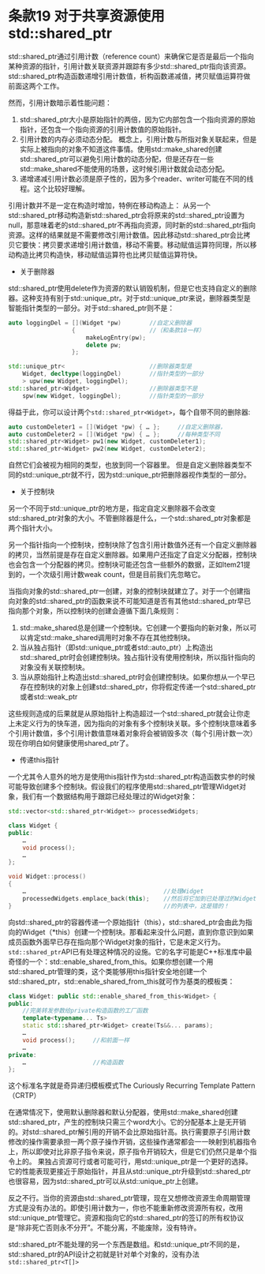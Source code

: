 # 条款19 对于共享资源使用std::shared_ptr

std::shared_ptr通过引用计数（reference count）来确保它是否是最后一个指向某种资源的指针，引用计数关联资源并跟踪有多少std::shared_ptr指向该资源。std::shared_ptr构造函数递增引用计数值，析构函数递减值，拷贝赋值运算符做前面这两个工作。

然而，引用计数暗示着性能问题：

1. std::shared_ptr大小是原始指针的两倍，因为它内部包含一个指向资源的原始指针，还包含一个指向资源的引用计数值的原始指针。
2. 引用计数的内存必须动态分配。 概念上，引用计数与所指对象关联起来，但是实际上被指向的对象不知道这件事情。使用std::make_shared创建std::shared_ptr可以避免引用计数的动态分配，但是还存在一些std::make_shared不能使用的场景，这时候引用计数就会动态分配。
3. 递增递减引用计数必须是原子性的，因为多个reader、writer可能在不同的线程。这个比较好理解。

引用计数并不是一定在构造时增加，特例在移动构造上：
从另一个std::shared_ptr移动构造新std::shared_ptr会将原来的std::shared_ptr设置为null，那意味着老的std::shared_ptr不再指向资源，同时新的std::shared_ptr指向资源。这样的结果就是不需要修改引用计数值。因此移动std::shared_ptr会比拷贝它要快：拷贝要求递增引用计数值，移动不需要。移动赋值运算符同理，所以移动构造比拷贝构造快，移动赋值运算符也比拷贝赋值运算符快。

* 关于删除器

std::shared_ptr使用delete作为资源的默认销毁机制，但是它也支持自定义的删除器。这种支持有别于std::unique_ptr。对于std::unique_ptr来说，删除器类型是智能指针类型的一部分。对于std::shared_ptr则不是：

```cpp
auto loggingDel = [](Widget *pw)        //自定义删除器
                  {                     //（和条款18一样）
                      makeLogEntry(pw);
                      delete pw;
                  };

std::unique_ptr<                        //删除器类型是
    Widget, decltype(loggingDel)        //指针类型的一部分
    > upw(new Widget, loggingDel);
std::shared_ptr<Widget>                 //删除器类型不是
    spw(new Widget, loggingDel);        //指针类型的一部分

```

得益于此，你可以设计两个`std::shared_ptr<Widget>`，每个自带不同的删除器:

```cpp
auto customDeleter1 = [](Widget *pw) { … };     //自定义删除器，
auto customDeleter2 = [](Widget *pw) { … };     //每种类型不同
std::shared_ptr<Widget> pw1(new Widget, customDeleter1);
std::shared_ptr<Widget> pw2(new Widget, customDeleter2);
```

自然它们会被视为相同的类型，也放到同一个容器里。
但是自定义删除器类型不同的std::unique_ptr就不行，因为std::unique_ptr把删除器视作类型的一部分。

* 关于控制块

另一个不同于std::unique_ptr的地方是，指定自定义删除器不会改变std::shared_ptr对象的大小。不管删除器是什么，一个std::shared_ptr对象都是两个指针大小。

另一个指针指向一个控制块，控制块除了包含引用计数值外还有一个自定义删除器的拷贝，当然前提是存在自定义删除器。如果用户还指定了自定义分配器，控制块也会包含一个分配器的拷贝。控制块可能还包含一些额外的数据，正如Item21提到的，一个次级引用计数weak count，但是目前我们先忽略它。

当指向对象的std::shared_ptr一创建，对象的控制块就建立了。对于一个创建指向对象的std::shared_ptr的函数来说不可能知道是否有其他std::shared_ptr早已指向那个对象，所以控制块的创建会遵循下面几条规则：

1. std::make_shared总是创建一个控制块。它创建一个要指向的新对象，所以可以肯定std::make_shared调用时对象不存在其他控制块。
2. 当从独占指针（即std::unique_ptr或者std::auto_ptr）上构造出std::shared_ptr时会创建控制块。独占指针没有使用控制块，所以指针指向的对象没有关联控制块。
3. 当从原始指针上构造出std::shared_ptr时会创建控制块。如果你想从一个早已存在控制块的对象上创建std::shared_ptr，你将假定传递一个std::shared_ptr或者std::weak_ptr

这些规则造成的后果就是从原始指针上构造超过一个std::shared_ptr就会让你走上未定义行为的快车道，因为指向的对象有多个控制块关联。多个控制块意味着多个引用计数值，多个引用计数值意味着对象将会被销毁多次（每个引用计数一次）
现在你明白如何健康使用shared_ptr了。

* 传递this指针

一个尤其令人意外的地方是使用this指针作为std::shared_ptr构造函数实参的时候可能导致创建多个控制块。假设我们的程序使用std::shared_ptr管理Widget对象，我们有一个数据结构用于跟踪已经处理过的Widget对象：

```cpp
std::vector<std::shared_ptr<Widget>> processedWidgets;

class Widget {
public:
    …
    void process();
    …
};

void Widget::process()
{
    …                                       //处理Widget
    processedWidgets.emplace_back(this);    //然后将它加到已处理过的Widget
}                                           //的列表中，这是错的！
```

向std::shared_ptr的容器传递一个原始指针（this），std::shared_ptr会由此为指向的Widget（*this）创建一个控制块。那看起来没什么问题，直到你意识到如果成员函数外面早已存在指向那个Widget对象的指针，它是未定义行为。
`std::shared_ptr`API已有处理这种情况的设施。它的名字可能是C++标准库中最奇怪的一个：std::enable_shared_from_this。如果你想创建一个用std::shared_ptr管理的类，这个类能够用this指针安全地创建一个std::shared_ptr，std::enable_shared_from_this就可作为基类的模板类：

```cpp
class Widget: public std::enable_shared_from_this<Widget> {
public:
    //完美转发参数给private构造函数的工厂函数
    template<typename... Ts>
    static std::shared_ptr<Widget> create(Ts&&... params);
    …
    void process();     //和前面一样
    …
private:
    …                   //构造函数
};


```

这个标准名字就是奇异递归模板模式The Curiously Recurring Template Pattern（CRTP）

在通常情况下，使用默认删除器和默认分配器，使用std::make_shared创建std::shared_ptr，产生的控制块只需三个word大小。它的分配基本上是无开销的。对std::shared_ptr解引用的开销不会比原始指针高。执行需要原子引用计数修改的操作需要承担一两个原子操作开销，这些操作通常都会一一映射到机器指令上，所以即使对比非原子指令来说，原子指令开销较大，但是它们仍然只是单个指令上的。
果独占资源可行或者可能可行，用std::unique_ptr是一个更好的选择。它的性能表现更接近于原始指针，并且从std::unique_ptr升级到std::shared_ptr也很容易，因为std::shared_ptr可以从std::unique_ptr上创建。

反之不行。当你的资源由std::shared_ptr管理，现在又想修改资源生命周期管理方式是没有办法的。即使引用计数为一，你也不能重新修改资源所有权，改用std::unique_ptr管理它。资源和指向它的std::shared_ptr的签订的所有权协议是“除非死亡否则永不分开”。不能分离，不能废除，没有特许。

std::shared_ptr不能处理的另一个东西是数组。和std::unique_ptr不同的是，std::shared_ptr的API设计之初就是针对单个对象的，没有办法`std::shared_ptr<T[]>`
